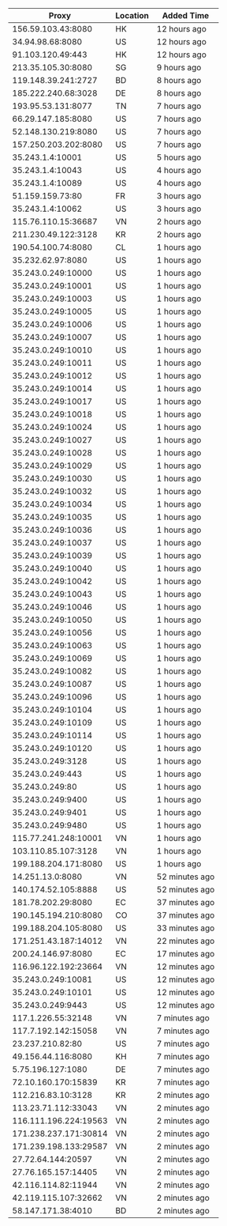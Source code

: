 | Proxy | Location | Added Time |
|---------|----------|------------|
| 156.59.103.43:8080 | HK | 12 hours ago |
| 34.94.98.68:8080 | US | 12 hours ago |
| 91.103.120.49:443 | HK | 12 hours ago |
| 213.35.105.30:8080 | SG | 9 hours ago |
| 119.148.39.241:2727 | BD | 8 hours ago |
| 185.222.240.68:3028 | DE | 8 hours ago |
| 193.95.53.131:8077 | TN | 7 hours ago |
| 66.29.147.185:8080 | US | 7 hours ago |
| 52.148.130.219:8080 | US | 7 hours ago |
| 157.250.203.202:8080 | US | 7 hours ago |
| 35.243.1.4:10001 | US | 5 hours ago |
| 35.243.1.4:10043 | US | 4 hours ago |
| 35.243.1.4:10089 | US | 4 hours ago |
| 51.159.159.73:80 | FR | 3 hours ago |
| 35.243.1.4:10062 | US | 3 hours ago |
| 115.76.110.15:36687 | VN | 2 hours ago |
| 211.230.49.122:3128 | KR | 2 hours ago |
| 190.54.100.74:8080 | CL | 1 hours ago |
| 35.232.62.97:8080 | US | 1 hours ago |
| 35.243.0.249:10000 | US | 1 hours ago |
| 35.243.0.249:10001 | US | 1 hours ago |
| 35.243.0.249:10003 | US | 1 hours ago |
| 35.243.0.249:10005 | US | 1 hours ago |
| 35.243.0.249:10006 | US | 1 hours ago |
| 35.243.0.249:10007 | US | 1 hours ago |
| 35.243.0.249:10010 | US | 1 hours ago |
| 35.243.0.249:10011 | US | 1 hours ago |
| 35.243.0.249:10012 | US | 1 hours ago |
| 35.243.0.249:10014 | US | 1 hours ago |
| 35.243.0.249:10017 | US | 1 hours ago |
| 35.243.0.249:10018 | US | 1 hours ago |
| 35.243.0.249:10024 | US | 1 hours ago |
| 35.243.0.249:10027 | US | 1 hours ago |
| 35.243.0.249:10028 | US | 1 hours ago |
| 35.243.0.249:10029 | US | 1 hours ago |
| 35.243.0.249:10030 | US | 1 hours ago |
| 35.243.0.249:10032 | US | 1 hours ago |
| 35.243.0.249:10034 | US | 1 hours ago |
| 35.243.0.249:10035 | US | 1 hours ago |
| 35.243.0.249:10036 | US | 1 hours ago |
| 35.243.0.249:10037 | US | 1 hours ago |
| 35.243.0.249:10039 | US | 1 hours ago |
| 35.243.0.249:10040 | US | 1 hours ago |
| 35.243.0.249:10042 | US | 1 hours ago |
| 35.243.0.249:10043 | US | 1 hours ago |
| 35.243.0.249:10046 | US | 1 hours ago |
| 35.243.0.249:10050 | US | 1 hours ago |
| 35.243.0.249:10056 | US | 1 hours ago |
| 35.243.0.249:10063 | US | 1 hours ago |
| 35.243.0.249:10069 | US | 1 hours ago |
| 35.243.0.249:10082 | US | 1 hours ago |
| 35.243.0.249:10087 | US | 1 hours ago |
| 35.243.0.249:10096 | US | 1 hours ago |
| 35.243.0.249:10104 | US | 1 hours ago |
| 35.243.0.249:10109 | US | 1 hours ago |
| 35.243.0.249:10114 | US | 1 hours ago |
| 35.243.0.249:10120 | US | 1 hours ago |
| 35.243.0.249:3128 | US | 1 hours ago |
| 35.243.0.249:443 | US | 1 hours ago |
| 35.243.0.249:80 | US | 1 hours ago |
| 35.243.0.249:9400 | US | 1 hours ago |
| 35.243.0.249:9401 | US | 1 hours ago |
| 35.243.0.249:9480 | US | 1 hours ago |
| 115.77.241.248:10001 | VN | 1 hours ago |
| 103.110.85.107:3128 | VN | 1 hours ago |
| 199.188.204.171:8080 | US | 1 hours ago |
| 14.251.13.0:8080 | VN | 52 minutes ago |
| 140.174.52.105:8888 | US | 52 minutes ago |
| 181.78.202.29:8080 | EC | 37 minutes ago |
| 190.145.194.210:8080 | CO | 37 minutes ago |
| 199.188.204.105:8080 | US | 33 minutes ago |
| 171.251.43.187:14012 | VN | 22 minutes ago |
| 200.24.146.97:8080 | EC | 17 minutes ago |
| 116.96.122.192:23664 | VN | 12 minutes ago |
| 35.243.0.249:10081 | US | 12 minutes ago |
| 35.243.0.249:10101 | US | 12 minutes ago |
| 35.243.0.249:9443 | US | 12 minutes ago |
| 117.1.226.55:32148 | VN | 7 minutes ago |
| 117.7.192.142:15058 | VN | 7 minutes ago |
| 23.237.210.82:80 | US | 7 minutes ago |
| 49.156.44.116:8080 | KH | 7 minutes ago |
| 5.75.196.127:1080 | DE | 7 minutes ago |
| 72.10.160.170:15839 | KR | 7 minutes ago |
| 112.216.83.10:3128 | KR | 2 minutes ago |
| 113.23.71.112:33043 | VN | 2 minutes ago |
| 116.111.196.224:19563 | VN | 2 minutes ago |
| 171.238.237.171:30814 | VN | 2 minutes ago |
| 171.239.198.133:29587 | VN | 2 minutes ago |
| 27.72.64.144:20597 | VN | 2 minutes ago |
| 27.76.165.157:14405 | VN | 2 minutes ago |
| 42.116.114.82:11944 | VN | 2 minutes ago |
| 42.119.115.107:32662 | VN | 2 minutes ago |
| 58.147.171.38:4010 | BD | 2 minutes ago |
